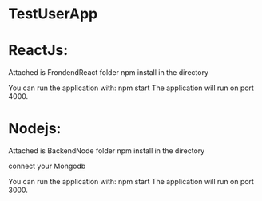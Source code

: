 # TestUserApp

# ReactJs:

  Attached is FrondendReact folder
  npm install in the directory
  
  You can run the application with:
  npm start The application will run on port 4000.


# Nodejs:

  Attached is BackendNode folder
  npm install in the directory
  
  connect your Mongodb

  You can run the application with:
  npm start The application will run on port 3000.